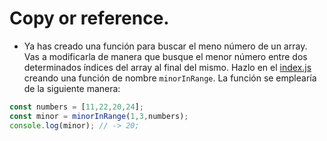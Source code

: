 # Copy or reference.

* Ya has creado una función para buscar el meno número de un array. Vas a modificarla de manera que busque el menor número entre dos determinados índices del array al final del mismo. Hazlo en el [index.js](index.js) creando una función de nombre ```minorInRange```. La función se emplearía de la siguiente manera:
```javascript
const numbers = [11,22,20,24];
const minor = minorInRange(1,3,numbers);
console.log(minor); // -> 20;
```